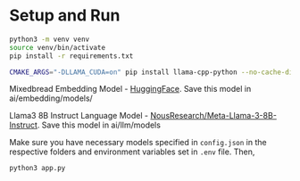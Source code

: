 # Setup and Run

```bash
python3 -m venv venv
source venv/bin/activate
pip install -r requirements.txt

CMAKE_ARGS="-DLLAMA_CUDA=on" pip install llama-cpp-python --no-cache-dir --force-reinstall --upgrade  # install llamacpp with cuda

```

Mixedbread Embedding Model - [HuggingFace](https://huggingface.co/mixedbread-ai/mxbai-embed-large-v1). Save this model in ai/embedding/models/

Llama3 8B Instruct Language Model - [NousResearch/Meta-Llama-3-8B-Instruct](https://huggingface.co/NousResearch/Meta-Llama-3-8B-Instruct/blob/8b0a6849330505a2f855b934ae3ce8c3e8c7ed42/Meta-Llama-3-8B-Instruct-Q5_K_M.gguf). Save this model in ai/llm/models

Make sure you have necessary models specified in `config.json` in the respective folders and environment variables set in `.env` file. Then,

```
python3 app.py
```
